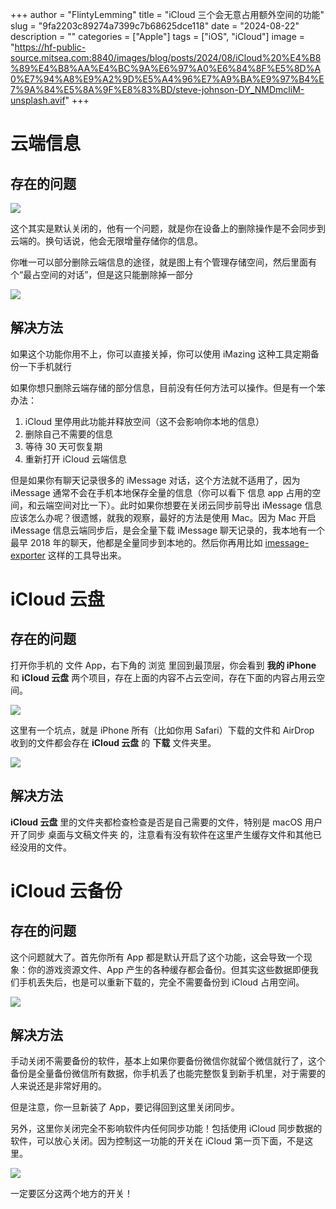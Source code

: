 +++
author = "FlintyLemming"
title = "iCloud 三个会无意占用额外空间的功能"
slug = "9fa2203c89274a7399c7b68625dce118"
date = "2024-08-22"
description = ""
categories = ["Apple"]
tags = ["iOS", "iCloud"]
image = "https://hf-public-source.mitsea.com:8840/images/blog/posts/2024/08/iCloud%20%E4%B8%89%E4%B8%AA%E4%BC%9A%E6%97%A0%E6%84%8F%E5%8D%A0%E7%94%A8%E9%A2%9D%E5%A4%96%E7%A9%BA%E9%97%B4%E7%9A%84%E5%8A%9F%E8%83%BD/steve-johnson-DY_NMDmcliM-unsplash.avif"
+++

# 云端信息

## 存在的问题

![](https://hf-public-source.mitsea.com:8840/images/blog/posts/2024/08/iCloud%20%E4%B8%89%E4%B8%AA%E4%BC%9A%E6%97%A0%E6%84%8F%E5%8D%A0%E7%94%A8%E9%A2%9D%E5%A4%96%E7%A9%BA%E9%97%B4%E7%9A%84%E5%8A%9F%E8%83%BD/image.avif)

这个其实是默认关闭的，他有一个问题，就是你在设备上的删除操作是不会同步到云端的。换句话说，他会无限增量存储你的信息。

你唯一可以部分删除云端信息的途径，就是图上有个管理存储空间，然后里面有个“最占空间的对话”，但是这只能删除掉一部分

![](https://hf-public-source.mitsea.com:8840/images/blog/posts/2024/08/iCloud%20%E4%B8%89%E4%B8%AA%E4%BC%9A%E6%97%A0%E6%84%8F%E5%8D%A0%E7%94%A8%E9%A2%9D%E5%A4%96%E7%A9%BA%E9%97%B4%E7%9A%84%E5%8A%9F%E8%83%BD/image%201.avif)

## 解决方法

如果这个功能你用不上，你可以直接关掉，你可以使用 iMazing 这种工具定期备份一下手机就行

如果你想只删除云端存储的部分信息，目前没有任何方法可以操作。但是有一个笨办法：

1. iCloud 里停用此功能并释放空间（这不会影响你本地的信息）
2. 删除自己不需要的信息
3. 等待 30 天可恢复期
4. 重新打开 iCloud 云端信息

但是如果你有聊天记录很多的 iMessage 对话，这个方法就不适用了，因为 iMessage 通常不会在手机本地保存全量的信息（你可以看下 信息 app 占用的空间，和云端空间对比一下）。此时如果你想要在关闭云同步前导出 iMessage 信息应该怎么办呢？很遗憾，就我的观察，最好的方法是使用 Mac。因为 Mac 开启 iMessage 信息云端同步后，是会全量下载 iMessage 聊天记录的，我本地有一个最早 2018 年的聊天，他都是全量同步到本地的。然后你再用比如 [imessage-exporter](https://github.com/ReagentX/imessage-exporter) 这样的工具导出来。

# iCloud 云盘

## 存在的问题

打开你手机的 文件 App，右下角的 浏览 里回到最顶层，你会看到 **我的 iPhone** 和 **iCloud 云盘** 两个项目，存在上面的内容不占云空间，存在下面的内容占用云空间。

![](https://hf-public-source.mitsea.com:8840/images/blog/posts/2024/08/iCloud%20%E4%B8%89%E4%B8%AA%E4%BC%9A%E6%97%A0%E6%84%8F%E5%8D%A0%E7%94%A8%E9%A2%9D%E5%A4%96%E7%A9%BA%E9%97%B4%E7%9A%84%E5%8A%9F%E8%83%BD/IMG_8766.avif)

这里有一个坑点，就是 iPhone 所有（比如你用 Safari）下载的文件和 AirDrop 收到的文件都会存在 **iCloud 云盘** 的 **下载** 文件夹里。

![](https://hf-public-source.mitsea.com:8840/images/blog/posts/2024/08/iCloud%20%E4%B8%89%E4%B8%AA%E4%BC%9A%E6%97%A0%E6%84%8F%E5%8D%A0%E7%94%A8%E9%A2%9D%E5%A4%96%E7%A9%BA%E9%97%B4%E7%9A%84%E5%8A%9F%E8%83%BD/IMG_8767.avif)

## 解决方法

**iCloud 云盘** 里的文件夹都检查检查是否是自己需要的文件，特别是 macOS 用户开了同步 桌面与文稿文件夹 的，注意看有没有软件在这里产生缓存文件和其他已经没用的文件。

# iCloud 云备份

## 存在的问题

这个问题就大了。首先你所有 App 都是默认开启了这个功能，这会导致一个现象：你的游戏资源文件、App 产生的各种缓存都会备份。但其实这些数据即便我们手机丢失后，也是可以重新下载的，完全不需要备份到 iCloud 占用空间。

![](https://hf-public-source.mitsea.com:8840/images/blog/posts/2024/08/iCloud%20%E4%B8%89%E4%B8%AA%E4%BC%9A%E6%97%A0%E6%84%8F%E5%8D%A0%E7%94%A8%E9%A2%9D%E5%A4%96%E7%A9%BA%E9%97%B4%E7%9A%84%E5%8A%9F%E8%83%BD/image%202.avif)

## 解决方法

手动关闭不需要备份的软件，基本上如果你要备份微信你就留个微信就行了，这个备份是全量备份微信所有数据，你手机丢了也能完整恢复到新手机里，对于需要的人来说还是非常好用的。

但是注意，你一旦新装了 App，要记得回到这里关闭同步。

另外，这里你关闭完全不影响软件内任何同步功能！包括使用 iCloud 同步数据的软件，可以放心关闭。因为控制这一功能的开关在 iCloud 第一页下面，不是这里。

![](https://hf-public-source.mitsea.com:8840/images/blog/posts/2024/08/iCloud%20%E4%B8%89%E4%B8%AA%E4%BC%9A%E6%97%A0%E6%84%8F%E5%8D%A0%E7%94%A8%E9%A2%9D%E5%A4%96%E7%A9%BA%E9%97%B4%E7%9A%84%E5%8A%9F%E8%83%BD/IMG_8768.avif)

一定要区分这两个地方的开关！